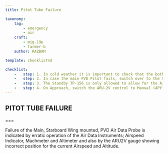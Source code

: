 ```yaml
---
title: Pitot Tube Failure

taxonomy:
    tag:
        - emergency
        - air
    craft: 
        - mig-19p
        - farmer-b
    author: RAZBAM

template: checklistnd

checklist:
    -   step: 1. In cold weather it is important to check that the both the Main PVD Pitot Probe (ПВД ЧАСЫ) and TP-156 Emergency Pitot Probe (АВАР. ТП-156) Heating Switches on the RH Side Panel are switched on prior to departure. If you detect erratic readings in the Air Data Instruments, check that the two Probe Heating switches are turned On.
    -   step: 2. In case the main PVD Pitot fails, switch over to the Standby TP156 by switching the lever in the LH Side Panel to the TP-156 position and reduce IAS to 700 kph or lower. 
    -   step: 3. The Standby TP-156 is only allowed to allow for the Aircraft to return and land safely. 
    -   step: 4. On Approach, switch the ARU-2V control to Manual (АРУ-2В – РУЧНОЕ) and move the lever arm length to long lever arm (БОЛЬШ ПЛЕЧО) setting.
---
```


## PITOT TUBE FAILURE 

===

Failure of the Main, Starboard Wing mounted, PVD Air Data Probe is indicated by erratic operation of the Air Data Instruments; Airspeed Indicator, Machmeter and Altimeter and also by the ARU2V gauge showing incorrect position for the current Airspeed and Altitude.